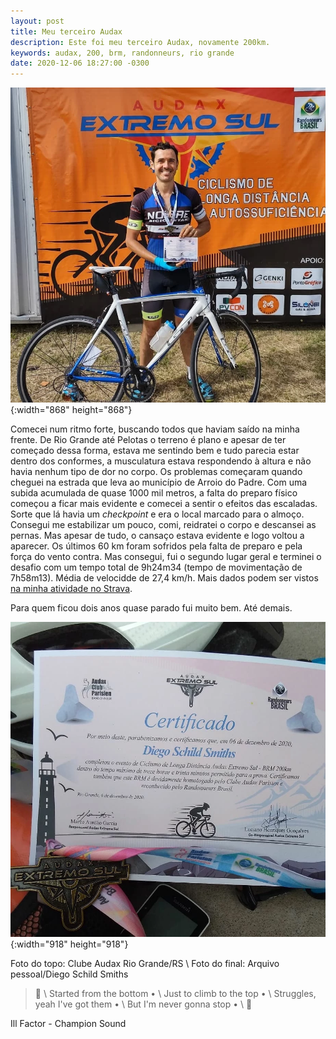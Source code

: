 ```yaml
---
layout: post
title: Meu terceiro Audax
description: Este foi meu terceiro Audax, novamente 200km.
keywords: audax, 200, brm, randonneurs, rio grande
date: 2020-12-06 18:27:00 -0300
---
```


![Eu segurando meu certificado de conclusão do BRM 200. Minha bicicleta na minha frente.](/assets/images/blog/2020-12-06-meu_segundo_audax_200/audax200-01.webp){:width="868" height="868"}

Comecei num ritmo forte, buscando todos que haviam saído na minha frente. De Rio Grande até Pelotas o terreno é plano e apesar de ter começado dessa forma, estava me sentindo bem e tudo parecia estar dentro dos conformes, a musculatura estava respondendo à altura e não havia nenhum tipo de dor no corpo. Os problemas começaram quando cheguei na estrada que leva ao município de Arroio do Padre. Com uma subida acumulada de quase 1000 mil metros, a falta do preparo físico começou a ficar mais evidente e comecei a sentir o efeitos das escaladas. Sorte que lá havia um *checkpoint* e era o local marcado para o almoço. Consegui me estabilizar um pouco, comi, reidratei o corpo e descansei as pernas. Mas apesar de tudo, o cansaço estava evidente e logo voltou a aparecer. Os últimos 60 km foram sofridos pela falta de preparo e pela força do vento contra. Mas consegui, fui o segundo lugar geral e terminei o desafio com um tempo total de 9h24m34 (tempo de movimentação de 7h58m13). Média de velocidde de 27,4 km/h. Mais dados podem ser vistos [na minha atividade no Strava](https://www.strava.com/activities/4439173624).

Para quem ficou dois anos quase parado fui muito bem. Até demais.

![Meu certificado de conclusão do BRM 200 junto a medalha.](/assets/images/blog/2020-12-06-meu_segundo_audax_200/audax200-02.webp){:width="918" height="918"}

Foto do topo: Clube Audax Rio Grande/RS \\
Foto do final: Arquivo pessoal/Diego Schild Smiths

> &#127932; \\
Started from the bottom • \\
Just to climb to the top • \\
Struggles, yeah I've got them • \\
But I'm never gonna stop • \\
&#127932;

Ill Factor - Champion Sound



